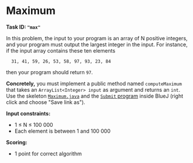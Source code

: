 Maximum
=======

**Task ID: `"max"`**

In this problem, the input to your program is an array of N positive integers,
and your program must output the largest integer in the input.
For instance, if the input array contains these ten elements
```
  31, 41, 59, 26, 53, 58, 97, 93, 23, 84
```
then your program should return `97`.

**Concretely,** you must implement a public method named
`computeMaximum` that takes an `ArrayList<Integer> input` as argument
and returns an `int`.
Use the skeleton
<a href="https://github.com/Mortal/csaudk-submitj/raw/master/tasks/max/Maximum.java">
`Maximum.java`</a>
and the
<a href="https://github.com/Mortal/csaudk-submitj/raw/master/Submit.java">
`Submit` program</a>
inside BlueJ (right click and choose "Save link as").

**Input constraints:**

  * 1 ≤ N ≤ 100 000
  * Each element is between 1 and 100 000

**Scoring:**

  * 1 point for correct algorithm
